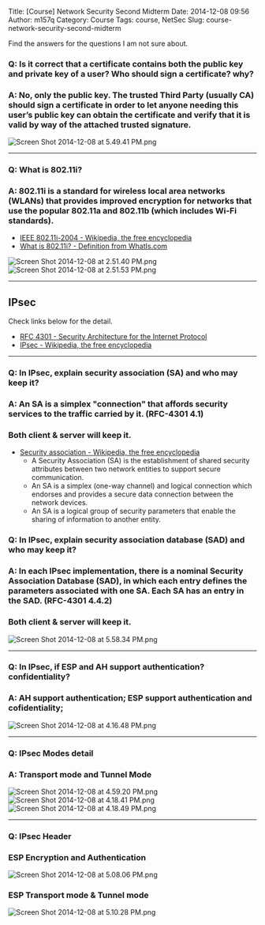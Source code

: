 Title: [Course] Network Security Second Midterm
Date: 2014-12-08 09:56
Author: m157q
Category: Course
Tags: course, NetSec
Slug: course-network-security-second-midterm

Find the answers for the questions I am not sure about.  
  
<!--more-->  
  
### Q: Is it correct that a certificate contains both the public key and private key of a user? Who should sign a certificate? why?  
### A: No, only the public key. The trusted Third Party (usually CA) should sign a certificate in order to let anyone needing this user’s public key can obtain the certificate and verify that it is valid by way of the attached trusted signature.  
![Screen Shot 2014-12-08 at 5.49.41 PM.png](http://user-image.logdown.io/user/5428/blog/5443/post/245565/cEUty4TXSYaOAdrEa33J_Screen%20Shot%202014-12-08%20at%205.49.41%20PM.png)  
  
---  
  
### Q: What is 802.11i?  
### A: 802.11i is a standard for wireless local area networks (WLANs) that provides improved encryption for networks that use the popular 802.11a and 802.11b (which includes Wi-Fi standards).  
+ [IEEE 802.11i-2004 - Wikipedia, the free encyclopedia](http://en.wikipedia.org/wiki/IEEE_802.11i-2004)  
+ [What is 802.11i? - Definition from WhatIs.com](http://searchmobilecomputing.techtarget.com/definition/80211i)  
  
![Screen Shot 2014-12-08 at 2.51.40 PM.png](http://user-image.logdown.io/user/5428/blog/5443/post/245565/EaNha6WRgKO7QNdeagTS_Screen%20Shot%202014-12-08%20at%202.51.40%20PM.png)  
![Screen Shot 2014-12-08 at 2.51.53 PM.png](http://user-image.logdown.io/user/5428/blog/5443/post/245565/Xk9kA4QPSLtHl3jDeZHA_Screen%20Shot%202014-12-08%20at%202.51.53%20PM.png)  
  
---  
  
## IPsec  
Check links below for the detail.  
+ [RFC 4301 - Security Architecture for the Internet Protocol](https://tools.ietf.org/html/rfc4301)  
+ [IPsec - Wikipedia, the free encyclopedia](http://en.wikipedia.org/wiki/IPsec)  
  
---  
  
### Q: In IPsec, explain security association (SA) and who may keep it?  
### A: An SA is a simplex "connection" that affords security services to the traffic carried by it. (RFC-4301 4.1)  
### Both client & server will keep it.  
  
+ [Security association - Wikipedia, the free encyclopedia](http://en.wikipedia.org/wiki/Security_association)  
	+ A Security Association (SA) is the establishment of shared security attributes between two network entities to support secure communication.  
  + An SA is a simplex (one-way channel) and logical connection which endorses and provides a secure data connection between the network devices.  
  + An SA is a logical group of security parameters that enable the sharing of information to another entity.  
  
### Q: In IPsec, explain security association database (SAD) and who may keep it?  
### A: In each IPsec implementation, there is a nominal Security Association Database (SAD), in which each entry defines the parameters associated with one SA.  Each SA has an entry in the SAD. (RFC-4301 4.4.2)  
### Both client & server will keep it.  
  
![Screen Shot 2014-12-08 at 5.58.34 PM.png](http://user-image.logdown.io/user/5428/blog/5443/post/245565/bYmHGdZsSlyE5RFX7NcQ_Screen%20Shot%202014-12-08%20at%205.58.34%20PM.png)  
  
---  
  
### Q: In IPsec, if ESP and AH support authentication? confidentiality?  
### A: AH support authentication; ESP support authentication and cofidentiality;  
![Screen Shot 2014-12-08 at 4.16.48 PM.png](http://user-image.logdown.io/user/5428/blog/5443/post/245565/p0uMLF00R4ikT486YLOb_Screen%20Shot%202014-12-08%20at%204.16.48%20PM.png)  
  
---  
  
### Q: IPsec Modes detail  
### A: Transport mode and Tunnel Mode  
![Screen Shot 2014-12-08 at 4.59.20 PM.png](http://user-image.logdown.io/user/5428/blog/5443/post/245565/lmQb3SoWRdffRigTUgAP_Screen%20Shot%202014-12-08%20at%204.59.20%20PM.png)  
![Screen Shot 2014-12-08 at 4.18.41 PM.png](http://user-image.logdown.io/user/5428/blog/5443/post/245565/wvw3cvopQrGwk9eeFbAK_Screen%20Shot%202014-12-08%20at%204.18.41%20PM.png)  
![Screen Shot 2014-12-08 at 4.18.49 PM.png](http://user-image.logdown.io/user/5428/blog/5443/post/245565/zmt1Q0BpRYC3DohJ0GHi_Screen%20Shot%202014-12-08%20at%204.18.49%20PM.png)  
  
---  
  
### Q: IPsec Header  
### ESP Encryption and Authentication  
![Screen Shot 2014-12-08 at 5.08.06 PM.png](http://user-image.logdown.io/user/5428/blog/5443/post/245565/htRorHqRTpS1TXxyG1vB_Screen%20Shot%202014-12-08%20at%205.08.06%20PM.png)  
### ESP Transport mode & Tunnel mode  
![Screen Shot 2014-12-08 at 5.10.28 PM.png](http://user-image.logdown.io/user/5428/blog/5443/post/245565/2xD1u9KBTnyHxwL3A3vc_Screen%20Shot%202014-12-08%20at%205.10.28%20PM.png)  
  